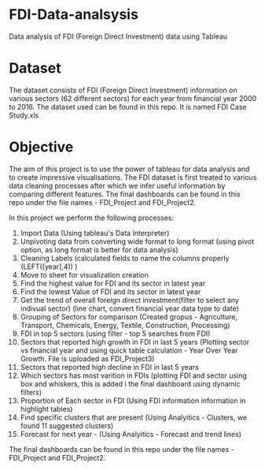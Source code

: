 # FDI-Data-analsysis
Data analysis of FDI (Foreign Direct Investment) data using Tableau

# Dataset
The dataset consists of FDI (Foreign Direct Investment) information on various sectors (62 different sectors) for each year from financial year 2000 to 2016.
The dataset used can be found in this repo. It is named FDI Case Study.xls

# Objective
The aim of this project is to use the power of tableau for data analysis and to create impressive visualisations. The FDI dataset is first treated to various data cleaning processes after which we infer useful information by comparing different features. The final dashboards can be found in this repo under the file names - FDI_Project and FDI_Project2.

In this project we perform the following processes:
1. Import Data (Using tableau's Data Interpreter)
2. Unpivoting data from converting wide format to long format (using pivot option, as long format is better for data analysis)
3. Cleaning Labels (calculated fields to name the columns properly (LEFT([year],4)) ) 
4. Move to sheet for visualization creation
5. Find the highest value for FDI and its sector in latest year
6. Find the lowest Value of FDI and its sector in latest year
7. Get the trend of overall foreign direct investment(filter to select any indivual sector) (line chart, convert financial year data type to date)
8. Grouping of Sectors for comparison (Created gropus - Agriculture, Transport, Chemicals, Energy, Textile, Construction, Processing)
9. FDI in top 5 sectors (using filter - top 5 searches from FDI)
10. Sectors that reported high growth in FDI in last 5 years (Plotting sector vs financial year and using quick table calculation - Year Over Year Growth. File is uploaded as FDI_Project3)
11. Sectors that reported high decline in FDI in last 5 years
12. Which sectors has most varition in FDIs (plotting FDI and sector using box and whiskers, this is added i the final dashboard using dynamic filters)
13. Proportion of Each sector in FDI (Using FDI information information in highlight tables)
14. Find specific clusters that are present (Using Analyitics - Clusters, we found 11 suggested clusters)
15. Forecast for next year - (Using Analyitics - Forecast and trend lines)

The final dashboards can be found in this repo under the file names - FDI_Project and FDI_Project2.
